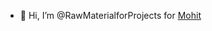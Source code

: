 - 👋 Hi, I’m @RawMaterialforProjects for <a href='https://github.com/MhtChawla'>Mohit</a>

<!---
RawMaterialforProjects/RawMaterialforProjects is a ✨ special ✨ repository because its `README.md` (this file) appears on your GitHub profile.
You can click the Preview link to take a look at your changes.
--->
